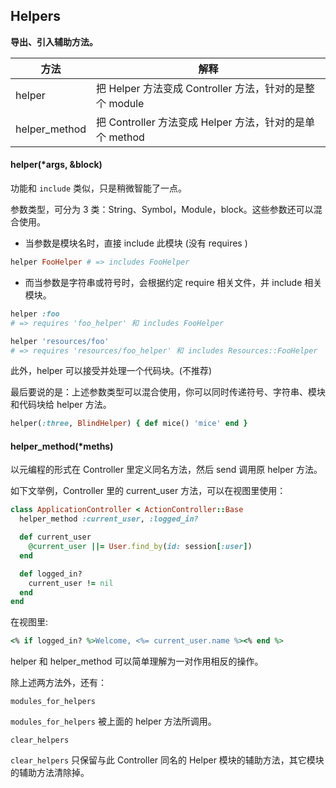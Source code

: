 ## Helpers

**导出、引入辅助方法。**

| 方法 | 解释 |
| -- | -- |
| helper | 把 Helper 方法变成 Controller 方法，针对的是整个 module |
| helper_method | 把 Controller 方法变成 Helper 方法，针对的是单个 method |

#### helper(*args, &block)

功能和 `include` 类似，只是稍微智能了一点。

参数类型，可分为 3 类：String、Symbol，Module，block。这些参数还可以混合使用。

- 当参数是模块名时，直接 include 此模块 (没有 requires )

```ruby
helper FooHelper # => includes FooHelper
```

- 而当参数是字符串或符号时，会根据约定 require 相关文件，并 include 相关模块。

```ruby
helper :foo
# => requires 'foo_helper' 和 includes FooHelper

helper 'resources/foo'
# => requires 'resources/foo_helper' 和 includes Resources::FooHelper
```

此外，helper 可以接受并处理一个代码块。(不推荐)

最后要说的是：上述参数类型可以混合使用，你可以同时传递符号、字符串、模块和代码块给 helper 方法。

```ruby
helper(:three, BlindHelper) { def mice() 'mice' end }
```

#### helper_method(*meths)

以元编程的形式在 Controller 里定义同名方法，然后 send 调用原 helper 方法。

如下文举例，Controller 里的 current_user 方法，可以在视图里使用：

```ruby
class ApplicationController < ActionController::Base
  helper_method :current_user, :logged_in?

  def current_user
    @current_user ||= User.find_by(id: session[:user])
  end

  def logged_in?
    current_user != nil
  end
end
```

在视图里:

```ruby
<% if logged_in? %>Welcome, <%= current_user.name %><% end %>
```

helper 和 helper_method 可以简单理解为一对作用相反的操作。

除上述两方法外，还有：

```
modules_for_helpers
```

`modules_for_helpers` 被上面的 helper 方法所调用。

```
clear_helpers
```

`clear_helpers` 只保留与此 Controller 同名的 Helper 模块的辅助方法，其它模块的辅助方法清除掉。
